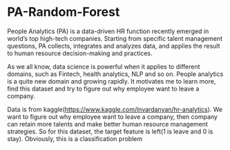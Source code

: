 # PA-Random-Forest
People Analytics (PA) is a data-driven HR function recently emerged in world’s top high-tech companies. Starting from specific talent management questions, PA collects, integrates and analyzes data, and applies the result to human resource decision-making and practices.

As we all know, data science is powerful when it applies to different domains, such as Fintech, health analytics, NLP and so on. People analytics is a quite new domain and growing rapidly. It motivates me to learn more, find this dataset and try to figure out why employee want to leave a company. 

Data is from kaggle(https://www.kaggle.com/lnvardanyan/hr-analytics). We want to figure out why employee want to leave a company, then company can retain more talents and make better human resource management strategies. So for this dataset, the target feature is left(1 is leave and 0 is stay). Obviously, this is a classification problem
